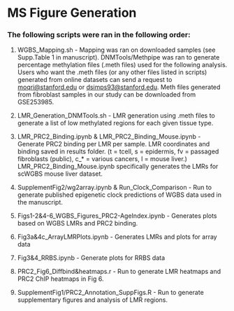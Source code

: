 # MS Figure Generation 

### The following scripts were ran in the following order:

1.	WGBS_Mapping.sh - Mapping was ran on downloaded samples (see Supp.Table 1 in manuscript). DNMTools/Methpipe was ran to generate percentage methylation files (.meth files) used for the following analysis. Users who want the .meth files (or any other files listed in scripts) generated from online datasets can send a request to moqri@stanford.edu or dsimps93@stanford.edu. Meth files generated from fibroblast samples in our study can be downloaded from GSE253985.

2.	LMR_Generation_DNMTools.sh - LMR generation using .meth files to generate a list of low methylated regions for each given tissue type.

3.	LMR_PRC2_Binding.ipynb & LMR_PRC2_Binding_Mouse.ipynb - Generate PRC2 binding per LMR per sample. LMR coordinates and binding saved in results folder. (t = tcell, s = epidermis, fv = passaged fibroblasts (public), c_* = various cancers, l = mouse liver.) LMR_PRC2_Binding_Mouse.ipynb specifically generates the LMRs for scWGBS mouse liver dataset.

4.	SupplementFig2/wg2array.ipynb & Run_Clock_Comparison - Run to generate published epigenetic clock predictions of WGBS data used in the manuscript.

5. Figs1-2&4-6_WGBS_Figures_PRC2-AgeIndex.ipynb - Generates plots based on WGBS LMRs and PRC2 binding.

6. Fig3a&4c_ArrayLMRPlots.ipynb - Generates LMRs and plots for array data

7. Fig3&4_RRBS.ipynb - Generate plots for RRBS data

8. PRC2_Fig6_Diffbind&heatmaps.r - Run to generate LMR heatmaps and PRC2 ChIP heatmaps in Fig 6.

9. SupplementFig1/PRC2_Annotation_SuppFigs.R -  Run to generate supplementary figures and analysis of LMR regions. 

